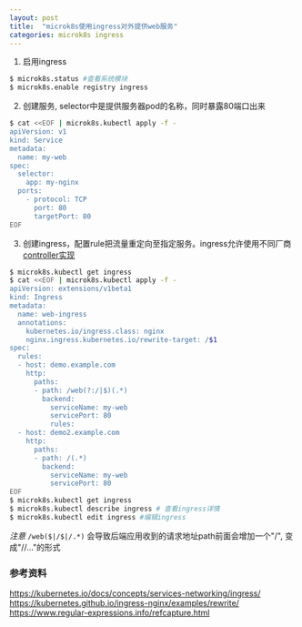 ```yaml
---
layout: post
title:  "microk8s使用ingress对外提供web服务"
categories: microk8s ingress
---
```


1. 启用ingress

```bash
$ microk8s.status #查看系统模块
$ microk8s.enable registry ingress
```

2. 创建服务, selector中是提供服务器pod的名称，同时暴露80端口出来

```bash
$ cat <<EOF | microk8s.kubectl apply -f -
apiVersion: v1
kind: Service
metadata:
  name: my-web
spec:
  selector:
    app: my-nginx
  ports:
    - protocol: TCP
      port: 80
      targetPort: 80
EOF
```

3. 创建ingress，配置rule把流量重定向至指定服务。ingress允许使用不同厂商[controller实现](https://kubernetes.io/docs/concepts/services-networking/ingress-controllers/)

``` bash
$ microk8s.kubectl get ingress
$ cat <<EOF | microk8s.kubectl apply -f -
apiVersion: extensions/v1beta1
kind: Ingress
metadata:
  name: web-ingress
  annotations:
    kubernetes.io/ingress.class: nginx
    nginx.ingress.kubernetes.io/rewrite-target: /$1
spec:
  rules:
  - host: demo.example.com
    http:
      paths:
      - path: /web(?:/|$)(.*)
        backend:
          serviceName: my-web
          servicePort: 80
          rules:
  - host: demo2.example.com
    http:
      paths:
      - path: /(.*)
        backend:
          serviceName: my-web
          servicePort: 80
EOF
$ microk8s.kubectl get ingress
$ microk8s.kubectl describe ingress # 查看ingress详情
$ microk8s.kubectl edit ingress #编辑ingress
```

*注意* `/web($|/$|/.*)` 会导致后端应用收到的请求地址path前面会增加一个"/", 变成"//..."的形式

### 参考资料
https://kubernetes.io/docs/concepts/services-networking/ingress/
https://kubernetes.github.io/ingress-nginx/examples/rewrite/
https://www.regular-expressions.info/refcapture.html
